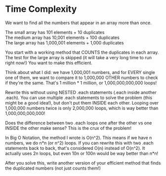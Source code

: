 # Time Complexity

We want to find all the numbers that appear in an array more than once.

The small array has 101 elements + 10 duplicates  
The medium array has 10,001 elements + 100 duplicates  
The large array has 1,000,001 elements + 1,000 duplicates  

You start with a working method that COUNTS the duplicates in each array. The test for the large array is skipped (it will take a very long time to run right now!) You want to make this efficient.

Think about what I did: we have 1,000,001 numbers, and for EVERY single one of them, we want to compare it to 1,000,000 OTHER numbers to check if they're the same. That's 1 million * 1 million, or 1,000,000,000,000 loops!

Rewrite this without using NESTED .each statements (.each inside another .each). You can use multiple .each statements to solve the problem (this might be a good idea!), but don't put them INSIDE each other. Looping over 1,000,000 numbers twice is only 2,000,000 loops, which is way better than 1,000,000,000,000!

Does the difference between two .each loops one after the other vs one INSIDE the other make sense? This is the crux of the problem!

In Big O Notation, the method I wrote is O(n^2). This means if we have n numbers, we do n\*n (or n^2) loops. If you can rewrite this with two .each statements back to back, that's considered O(n) instead of O(n^2). It actually uses 2n loops, but even 10n or 100n would be way better than n\*n!

After you solve this, write another version of your efficient method that finds the duplicated numbers (not just counts them!)
